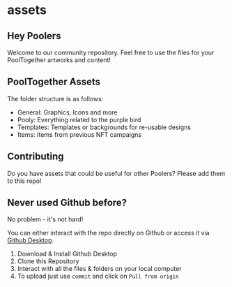 # assets
## Hey Poolers
Welcome to our community repository.
Feel free to use the files for your PoolTogether artworks and content!

## PoolTogether Assets
The folder structure is as follows:
- General: Graphics, Icons and more
- Pooly: Everything related to the purple bird
- Templates: Templates or backgrounds for re-usable designs
- Items: Items from previous NFT campaigns

## Contributing
Do you have assets that could be useful for other Poolers? Please add them to this repo! 

## Never used Github before?
No problem - it's not hard!

You can either interact with the repo directly on Github or access it via [Github Desktop](https://desktop.github.com/).
1. Download & Install Github Desktop
2. Clone this Repository
3. Interact with all the files & folders on your local computer
4. To upload just use `commit` and click on `Pull from origin`
